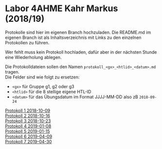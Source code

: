 # Labor 4AHME Kahr Markus (2018/19)

Protokolle sind hier im eigenen Branch hochzuladen. Die README.md im eigenen Branch ist als Inhaltsverzeichnis mit Links zu den einzelnen Protokollen zu führen.

Wer fehlt muss kein Protokoll hochladen, dafür aber in der nächsten Stunde eine Wiederholung ablegen.

Die Protokolldateien sollen den Namen `protokoll_<gx>_<htlid>_<datum>.md` tragen.  
Die Felder sind wie folgt zu ersetzen:

* `<gx>` für Gruppe g1, g2 oder g3
* `<htlid>` für die 8 stellige eigene HTL-ID
* `<datum>` für das Übungsdatum im Format JJJJ-MM-DD also zB `2018-09-24`
  
[Protokoll 1 2018-10-09](https://github.com/HTLMechatronics/m15-la1-sx/blob/kahmam15/Protokolle/protokoll_g1_kahmam15_2018-10-09.md)  
[Protokoll 2 2018-10-16](https://github.com/HTLMechatronics/m15-la1-sx/blob/kahmam15/Protokolle/protokoll_g1_kahmam15_2018-10-16.md)  
[Protokoll 3 2018-10-23](https://github.com/HTLMechatronics/m15-la1-sx/blob/kahmam15/Protokolle/protokoll_g1_kahmam15_2018-10-23.md)  
[Protokoll 4 2019-01-08](https://github.com/HTLMechatronics/m15-la1-sx/blob/kahmam15/Protokolle/protokoll_g1_kahmam15_2019-01-08.md)  
[Protokoll 5 2019-01-15](https://github.com/HTLMechatronics/m15-la1-sx/blob/kahmam15/Protokolle/protokoll_g1_kahmam15_2019-01-15.md)  
[Protokoll 6 2019-04-09](https://github.com/HTLMechatronics/m15-la1-sx/blob/kahmam15/Protokolle/protokoll_g1_kahmam15_2019-04-09.md)  
[Protokoll 7 2019-04-30](https://github.com/HTLMechatronics/m15-la1-sx/blob/kahmam15/Protokolle/protokoll_g1_kahmam15_2019-04-30.md)  
